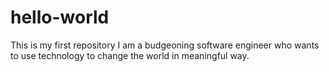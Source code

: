 # hello-world
This is my first repository
I am a budgeoning software engineer who wants to use technology to change the world in meaningful way.
